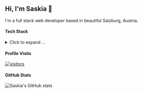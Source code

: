 ## Hi, I'm Saskia 👋

I'm a full stack web developer based in beautiful Salzburg, Austria.

#### Tech Stack
<details>
<summary>Click to expand ...</summary>

<h4>Languages</h4>
<img src="https://img.shields.io/badge/-PHP-8892BF?style=for-the-badge&labelColor=black&logo=php&logoColor=8892BF" alt="PHP Badge"/>
<img src="https://img.shields.io/badge/-JavaScript-F7DF1E?style=for-the-badge&labelColor=black&logo=javascript&logoColor=F7DF1E" alt="JavaScript Badge" />
<img src="https://img.shields.io/badge/-Typescript-3178C6?style=for-the-badge&labelColor=black&logo=typescript&logoColor=3178C6" alt="TypeScript Badge" />

<h4>Frameworks</h4>
<img src="https://img.shields.io/badge/-Symfony-000000?style=for-the-badge&labelColor=black&logo=symfony&logoColor=FFFFFF" alt="Symfony Badge" />
<img src="https://img.shields.io/badge/-React-61DBFB?style=for-the-badge&labelColor=black&logo=react&logoColor=61DBFB" alt="React Badge" />
<img src="https://img.shields.io/badge/-Angular-DD0031?style=for-the-badge&labelColor=black&logo=angular&logoColor=DD0031" alt="Angular Badge" />
  
<h4>Database</h4>
<img src="https://img.shields.io/badge/-MariaDB-003545?style=for-the-badge&labelColor=black&logo=mariadb&logoColor=003545" alt="MariaDB Badge" />
<img src="https://img.shields.io/badge/-Redis-DC382D?style=for-the-badge&labelColor=black&logo=redis&logoColor=DC382D" alt="Redis" />
  
<h4>Dev Ops</h4>
<img src="https://img.shields.io/badge/-Jenkins-D24939?style=for-the-badge&labelColor=black&logo=jenkins&logoColor=D24939" alt="Jenkins Badge" />
<img src="https://img.shields.io/badge/-Docker-2496ED?style=for-the-badge&labelColor=black&logo=docker&logoColor=2496ED" alt="Docker Badge" />
<img src="https://img.shields.io/badge/-Vagrant-1868F2?style=for-the-badge&labelColor=black&logo=vagrant&logoColor=1868F2" alt="Vagrant Badge" />
  
<h4>OS</h4>
<img src="https://img.shields.io/badge/-Debian-A81D33?style=for-the-badge&labelColor=black&logo=debian&logoColor=A81D33" alt="Debian Badge" />
<img src="https://img.shields.io/badge/-Windows-0078D6?style=for-the-badge&labelColor=black&logo=windows&logoColor=0078D6" alt="Debian Badge" />
</details>

#### Profile Visits
[![visitors](https://visitor-badge.glitch.me/badge?page_id=saskiaschild.saskiaschild)](#)

#### GitHub Stats
![Saskia's GitHub stats](https://github-readme-stats.vercel.app/api?username=saskiaschild&show_icons=true&theme=radical)

